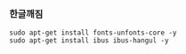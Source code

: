 <h3>한글깨짐</h3>

```
sudo apt-get install fonts-unfonts-core -y
sudo apt-get install ibus ibus-hangul -y
```
